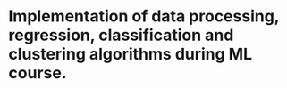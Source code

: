 # Implementation of data processing, regression, classification and clustering algorithms during ML course.
